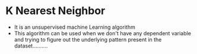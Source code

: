 # K Nearest Neighbor

* It is an unsupervised machine Learning algorithm
* This algorithm can be used when we don't have any dependent variable and trying to figure out the underlying pattern present in the dataset..........
